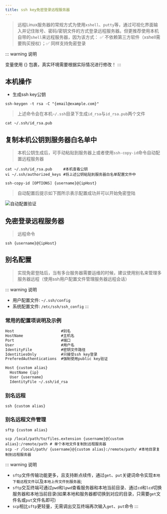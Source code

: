 ```yaml
---
title: ssh key免密登录远程服务器
---
```


> 远程Linux服务器的常规方式为使用`xshell`、`putty`等，通过可视化界面输入并记住账号、密码/密钥文件的方式登录远程服务器。但更推荐使用本机自带的`shell`来远程服务器，因为该方式： &#x2705; 不依赖第三方软件（xshell需要购买授权）；&#x2705; 同样支持免密登录

::: warning 说明

变量使用 {} 包裹，真实环境需要根据实际情况进行修改！
:::

## 本机操作

* 生成ssh key公钥

``` bash:no-line-numbers
ssh-keygen -t rsa -C "{email@example.com}"
```

> 上述命令会在本机`~/.ssh`目录下生成`id_rsa`与`id_rsa.pub`两个文件

``` bash:no-line-numbers
cat ~/.ssh/id_rsa.pub
```

## 复制本机公钥到服务器白名单中

> 本机公钥生成后，可手动粘贴到服务器上或者使用`ssh-copy-id`命令自动配置远程服务器

<CodeGroup>
  <CodeGroupItem title="手动粘贴">

``` bash:no-line-numbers
cat ~/.ssh/id_rsa.pub     #本机查看公钥
vi ~/.ssh/authorized_keys #将上述公钥粘贴到服务器白名单配置文件中
```

  </CodeGroupItem>

  <CodeGroupItem title="自动配置（推荐）" active>

``` bash:no-line-numbers
ssh-copy-id [OPTIONS] {username}@{ipHost}
```

  </CodeGroupItem>
</CodeGroup>

> 自动配置后提示如下图所示表示配置成功并可以开始免密登陆

![自动配置验证](https://cdn.porridge.fun/blog/linux/ssh.png)

## 免密登录远程服务器

> 远程命令

``` bash:no-line-numbers
ssh {username}@{ipHost}
```

## 别名配置

> 实现免密登陆后，当有多台服务器需要运维的时候，建议使用别名来管理多服务器远程（使用ssh用户配置文件管理服务器远程会话）

::: warning 说明

* 用户配置文件: `~/.ssh/config`
* 系统配置文件: `/etc/ssh/ssh_config`
:::

### 常用的配置项说明及示例

<CodeGroup>
  <CodeGroupItem title="配置项说明" active>

``` html
Host                     #别名
HostName                 #主机名
Port                     #端口
User                     #用户名
IdentityFile             #密钥文件路径
IdentitiesOnly           #只接受ssh key登录
PreferedAuthentications  #强制使用public key验证
```

  </CodeGroupItem>

  <CodeGroupItem title="示例">

``` bash
Host {custom alias}
  HostName {ip}
  User {username}
  IdentityFile ~/.ssh/id_rsa
```

  </CodeGroupItem>
</CodeGroup>

### 别名远程

``` bash:no-line-numbers
ssh {custom alias}
```

### 别名远程文件管理

<CodeGroup>
  <CodeGroupItem title="sftp" active>

```bash:no-line-numbers
sftp {custom alias}
```

  </CodeGroupItem>

  <CodeGroupItem title="scp">

``` bash:no-line-numbers
scp /local/path/to/files.extension {username}@{custom alias}:/remote/path # 单个本地文件复制到远程服务器
scp -r /local/path/ {username}@{custom alias}:/remote/path/ #本地目录复制到远程服务器

```

  </CodeGroupItem>
</CodeGroup>

::: warning 说明

* `sftp`文件传输功能更多，且支持断点续传，通过`get`、`put`关键词命令实现`本地下载远程文件`以及`本地上传文件到服务器`;
* `sftp`交互终端可通过`pwd`和`lpwd`查看服务器和本地当前目录、通过`cd`和`lcd`切换服务器和本地当前目录(如果本地和服务器都切换到对应的目录，只需要`get`文件名或`put`文件名即可)
* `scp`相比`sftp`更轻量，无需调出交互终端再次输入`get`、`put`命令
:::
